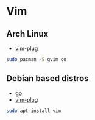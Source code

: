 # Vim

## Arch Linux

- [vim-plug](https://github.com/junegunn/vim-plug)

```bash
sudo pacman -S gvim go
```

## Debian based distros

- [go](https://go.dev/doc/install)
- [vim-plug](https://github.com/junegunn/vim-plug)

```bash
sudo apt install vim
```
